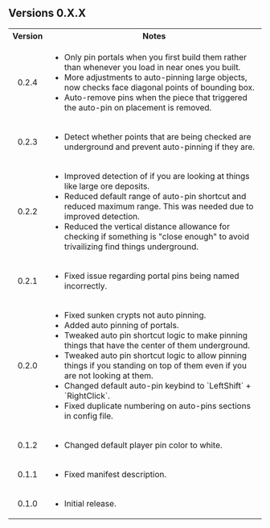 <div class="header">
	<h2>Versions 0.X.X</h2>
</div>
<table>
	<tbody>
		<tr>
			<th align="center">Version</th>
			<th align="center">Notes</th>
		</tr>
		<tr>
			<td align="center">0.2.4</td>
			<td align="left">
				<ul>
					<li>Only pin portals when you first build them rather than whenever you load in near ones you built.</li>
					<li>More adjustments to auto-pinning large objects, now checks face diagonal points of bounding box.</li>
					<li>Auto-remove pins when the piece that triggered the auto-pin on placement is removed.</li>
				</ul>
			</td>
		</tr>
		<tr>
			<td align="center">0.2.3</td>
			<td align="left">
				<ul>
					<li>Detect whether points that are being checked are underground and prevent auto-pinning if they are.</li>
				</ul>
			</td>
		</tr>
		<tr>
			<td align="center">0.2.2</td>
			<td align="left">
				<ul>
					<li>Improved detection of if you are looking at things like large ore deposits.</li>
					<li>Reduced default range of auto-pin shortcut and reduced maximum range. This was needed due to improved detection.</li>
					<li>Reduced the vertical distance allowance for checking if something is "close enough" to avoid trivailizing find things underground.</li>
				</ul>
			</td>
		</tr>
		<tr>
			<td align="center">0.2.1</td>
			<td align="left">
				<ul>
					<li>Fixed issue regarding portal pins being named incorrectly.</li>
				</ul>
			</td>
		</tr>
		<tr>
			<td align="center">0.2.0</td>
			<td align="left">
				<ul>
					<li>Fixed sunken crypts not auto pinning.</li>
					<li>Added auto pinning of portals.</li>
					<li>Tweaked auto pin shortcut logic to make pinning things that have the center of them underground.</li>
					<li>Tweaked auto pin shortcut logic to allow pinning things if you standing on top of them even if you are not looking at them.</li>
					<li>Changed default auto-pin keybind to `LeftShift` + `RightClick`.</li>
					<li>Fixed duplicate numbering on auto-pins sections in config file.</li>
				</ul>
			</td>
		</tr>
		<tr>
			<td align="center">0.1.2</td>
			<td align="left">
				<ul>
					<li>Changed default player pin color to white.</li>
				</ul>
			</td>
		</tr>
		<tr>
			<td align="center">0.1.1</td>
			<td align="left">
				<ul>
					<li>Fixed manifest description.</li>
				</ul>
			</td>
		</tr>
		<tr>
			<td align="center">0.1.0</td>
			<td align="left">
				<ul>
					<li>Initial release.</li>
				</ul>
			</td>
		</tr>
	</tbody>
</table>